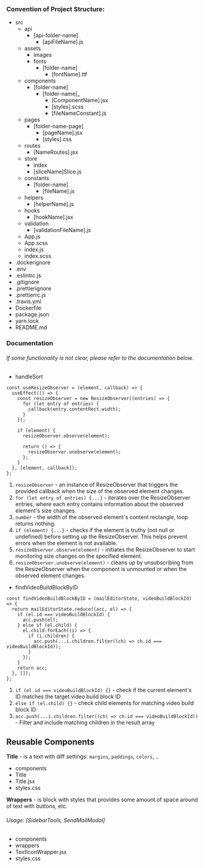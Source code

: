 ### Convention of Project Structure:

- src
  - api
    - [api-folder-name]
      - [apiFileName].js
  - assets
    - images
    - fonts
      - [folder-name]
        - [fontName].ttf
  - components
    - [folder-name]
      - [folder-name]_
        - [ComponentName].jsx
        - [styles].scss
        - [fileNameConstant].js
  - pages
    - [folder-name-page]
      - [pageName].jsx
      - [styles].css
  - routes
    - [NameRoutes].jsx
  - store
    - index
    - [sliceName]Slice.js
  - constants
    - [folder-name]
      - [fileName].js
  - helpers
    - [helperName].js
  - hooks
    - [hookName].jsx
  - validation
    - [validationFileName].js
  - App.js
  - App.scss
  - index.js
  - index.scss
- .dockerignore
- .env
- .eslintrc.js
- .gitignore
- .prettierignore
- .prettierrc.js
- .travis.yml
- Dockerfile
- package.json
- yarn.lock
- README.md

### Documentation

###### If some functionality is not clear, please refer to the documentation below.

- handleSort

```react
const useResizeObserver = (element, callback) => {
  useEffect(() => {
    const resizeObserver = new ResizeObserver((entries) => {
      for (let entry of entries) {
        callback(entry.contentRect.width);
      }
    });

    if (element) {
      resizeObserver.observe(element);

      return () => {
        resizeObserver.unobserve(element);
      };
    }
  }, [element, callback]);
};
```

1. `resizeObserver` - an instance of ResizeObserver that triggers the provided callback when the size of the observed element changes.
2. `for (let entry of entries) {...}` - iterates over the ResizeObserver entries, where each entry contains information about the observed element's size changes.
3. `number` - the width of the observed element's content rectangle, loop returns nothing.
4. `if (element) {...}` - checks if the element is truthy (not null or undefined) before setting up the ResizeObserver. This helps prevent errors when the element is not available.
5. `resizeObserver.observe(element)` - initiates the ResizeObserver to start monitoring size changes on the specified element.
6. `resizeObserver.unobserve(element)` - cleans up by unsubscribing from the ResizeObserver when the component is unmounted or when the observed element changes.

- findVideoBuildBlockByID

```react
const findVideoBuildBlockByID = (mailEditorState, videoBuildBlockId) => {
  return mailEditorState.reduce((acc, el) => {
    if (el.id === videoBuildBlockId) {
      acc.push(el);
    } else if (el.child) {
      el.child.forEach((i) => {
        if (i.children) {
          acc.push(...i.children.filter((ch) => ch.id === videoBuildBlockId));
        }
      });
    }
    return acc;
  }, []);
};
```

1. `if (el.id === videoBuildBlockId) {}` - check if the current element's ID matches the target video build block ID
2. `else if (el.child) {}` - check child elements for matching video build block ID
3. `acc.push(...i.children.filter((ch) => ch.id === videoBuildBlockId))` - Filter and include matching children in the result array

## Reusable Components

**Title** - is a text with diff settings: `margins`, `paddings`, `colors`, ..
- components
 - Title
  - Title.jsx
  - styles.css

**Wrappers** - is block with styles that provides some amount of space around of text with buttons, etc.
###### Usage: [SidebarTools, SendMailModal]
- components
 - wrappers
  - TextIconWrapper.jsx
  - styles.css
